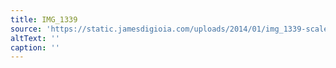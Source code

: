 ```yaml
---
title: IMG_1339
source: 'https://static.jamesdigioia.com/uploads/2014/01/img_1339-scaled.jpg'
altText: ''
caption: ''
---
```



